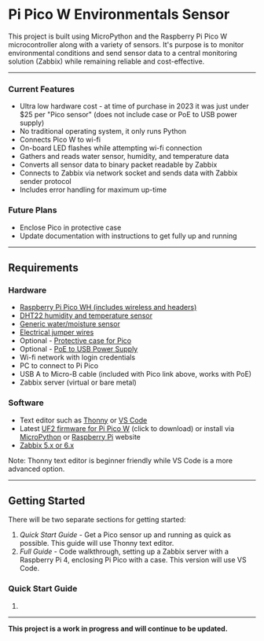 # Pi Pico W Environmentals Sensor

This project is built using MicroPython and the Raspberry Pi Pico W microcontroller along with a variety of sensors. It's purpose is to monitor environmental conditions and send sensor data to a central monitoring solution (Zabbix) while remaining reliable and cost-effective.

---

### Current Features

-   Ultra low hardware cost - at time of purchase in 2023 it was just under $25 per "Pico sensor" (does not include case or PoE to USB power supply)
-   No traditional operating system, it only runs Python
-   Connects Pico W to wi-fi
-   On-board LED flashes while attempting wi-fi connection
-   Gathers and reads water sensor, humidity, and temperature data
-   Converts all sensor data to binary packet readable by Zabbix
-   Connects to Zabbix via network socket and sends data with Zabbix sender protocol
-   Includes error handling for maximum up-time

### Future Plans

-   Enclose Pico in protective case
-   Update documentation with instructions to get fully up and running

---

## Requirements

### Hardware

-   [Raspberry Pi Pico WH (includes wireless and headers)](https://www.amazon.com/Pico-Raspberry-Pre-Soldered-Dual-core-Processor/dp/B0BK9W4H2Q/ref=sr_1_3?crid=2B1GNFR12MH6E&keywords=pi+pico+wh&qid=1679514376&s=electronics&sprefix=pi+pico+wh%2Celectronics%2C87&sr=1-3)
-   [DHT22 humidity and temperature sensor](https://www.amazon.com/Gowoops-Temperature-Humidity-Measurement-Raspberry/dp/B073F472JL/ref=sr_1_1?crid=3R6ZHTR2TL1CL&keywords=dht22+sensor+gowoops&qid=1679514476&s=electronics&sprefix=dht22+sensor+gowoops%2Celectronics%2C79&sr=1-1)
-   [Generic water/moisture sensor](https://www.amazon.com/Sensor-Module-Detection-Surface-Arduino/dp/B01N058HS6/ref=asc_df_B01N058HS6/?tag=hyprod-20&linkCode=df0&hvadid=198091640568&hvpos=&hvnetw=g&hvrand=17694561205732239405&hvpone=&hvptwo=&hvqmt=&hvdev=c&hvdvcmdl=&hvlocint=&hvlocphy=9026834&hvtargid=pla-350450658191&psc=1)
-   [Electrical jumper wires](https://www.amazon.com/EDGELEC-Breadboard-1pin-1pin-Connector-Multicolored/dp/B07GD312VG/ref=sr_1_1_sspa?crid=SUAL3H21O6RR&keywords=female+to+female+jumper+wires&qid=1679514564&s=electronics&sprefix=female+to+female+jumper+wires%2Celectronics%2C88&sr=1-1-spons&psc=1&spLa=ZW5jcnlwdGVkUXVhbGlmaWVyPUEyU1czRTBFMDRGQkNTJmVuY3J5cHRlZElkPUEwMDUwNjMxVE5MOVYyUzRZNUhMJmVuY3J5cHRlZEFkSWQ9QTAyMTc1NDZRQVJERDNEQzgxM1Mmd2lkZ2V0TmFtZT1zcF9hdGYmYWN0aW9uPWNsaWNrUmVkaXJlY3QmZG9Ob3RMb2dDbGljaz10cnVl)
-   Optional - [Protective case for Pico](https://www.amazon.com/C4Labs-Zebra-Pico-Case-Raspberry/dp/B08X24QJZC/ref=sr_1_3?crid=3L7RQXKD6KT72&keywords=pi+pico+case&qid=1679515852&s=electronics&sprefix=pi+pico+case%2Celectronics%2C108&sr=1-3)
-   Optional - [PoE to USB Power Supply](https://www.sparkfun.com/products/18709)
-   Wi-fi network with login credentials
-   PC to connect to Pi Pico
-   USB A to Micro-B cable (included with Pico link above, works with PoE)
-   Zabbix server (virtual or bare metal)

### Software

-   Text editor such as [Thonny](https://thonny.org/) or [VS Code](https://code.visualstudio.com/download)
-   Latest [UF2 firmware for Pi Pico W](https://rpf.io/pico-w-firmware) (click to download) or install via [MicroPython](https://micropython.org/download/rp2-pico-w/) or [Raspberry Pi](https://www.raspberrypi.org/) website
-   [Zabbix 5.x or 6.x](https://www.zabbix.com/)

Note: Thonny text editor is beginner friendly while VS Code is a more advanced option.

---

## Getting Started

There will be two separate sections for getting started:

1. _Quick Start Guide_ - Get a Pico sensor up and running as quick as possible. This guide will use Thonny text editor.
2. _Full Guide_ - Code walkthrough, setting up a Zabbix server with a Raspberry Pi 4, enclosing Pi Pico with a case. This version will use VS Code.

### Quick Start Guide

1.

---

**This project is a work in progress and will continue to be updated.**
